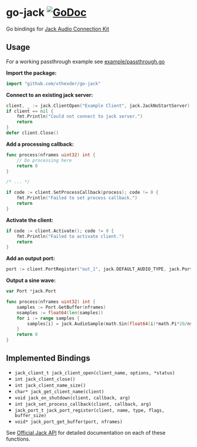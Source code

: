 # go-jack [![GoDoc](https://godoc.org/github.com/xthexder/go-jack?status.svg)](https://godoc.org/github.com/xthexder/go-jack)
Go bindings for [Jack Audio Connection Kit](http://jackaudio.org/)

## Usage

For a working passthrough example see [example/passthrough.go](https://github.com/xthexder/go-jack/blob/master/example/passthrough.go)

**Import the package:**
```go
import "github.com/xthexder/go-jack"
```

**Connect to an existing jack server:**
```go
client, _ := jack.ClientOpen("Example Client", jack.JackNoStartServer)
if client == nil {
	fmt.Println("Could not connect to jack server.")
	return
}
defer client.Close()
```

**Add a processing callback:**
```go
func process(nframes uint32) int {
	// Do processing here
	return 0
}

/* ... */

if code := client.SetProcessCallback(process); code != 0 {
	fmt.Println("Failed to set process callback.")
	return
}
```

**Activate the client:**
```go
if code := client.Activate(); code != 0 {
	fmt.Println("Failed to activate client.")
	return
}
```

**Add an output port:**
```go
port := client.PortRegister("out_1", jack.DEFAULT_AUDIO_TYPE, jack.PortIsOutput, 0)
```

**Output a sine wave:**
```go
var Port *jack.Port

func process(nframes uint32) int {
	samples := Port.GetBuffer(nframes)
	nsamples := float64(len(samples))
	for i := range samples {
		samples[i] = jack.AudioSample(math.Sin(float64(i)*math.Pi*20/nsamples) / 2)
	}
	return 0
}
```

## Implemented Bindings
 - `jack_client_t jack_client_open(client_name, options, *status)`
 - `int jack_client_close()`
 - `int jack_client_name_size()`
 - `char* jack_get_client_name(client)`
 - `void jack_on_shutdown(client, callback, arg)`
 - `int jack_set_process_callback(client, callback, arg)`
 - `jack_port_t jack_port_register(client, name, type, flags, buffer_size)`
 - `void* jack_port_get_buffer(port, nframes)`

See [Official Jack API](http://jackaudio.org/api/jack_8h.html) for detailed documentation on each of these functions.
